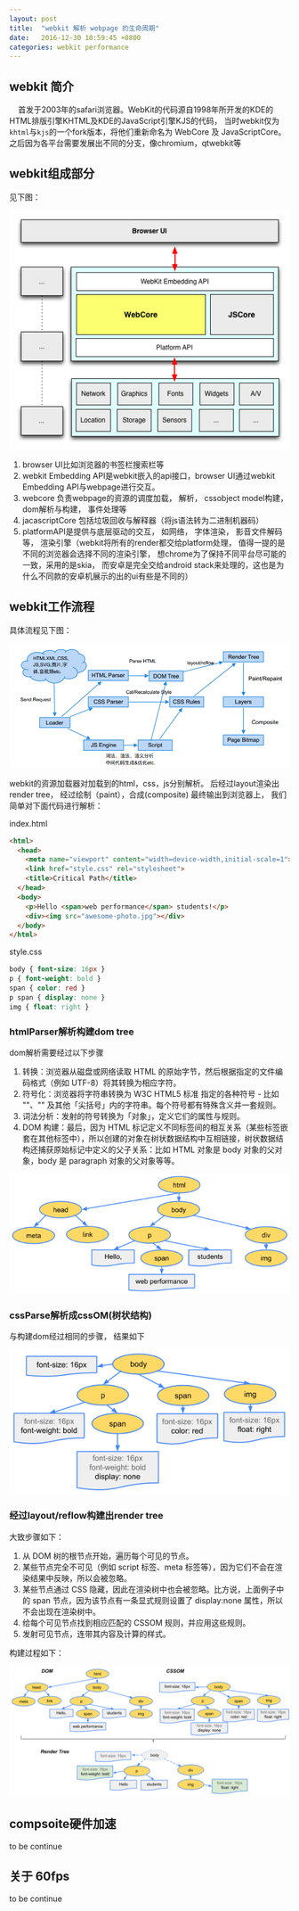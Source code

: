 ```yaml
---
layout: post
title:  "webkit 解析 webpage 的生命周期"
date:   2016-12-30 10:59:45 +0800
categories: webkit performance
---
```


## webkit 简介
&nbsp;&nbsp;&nbsp;&nbsp;首发于2003年的safari浏览器。WebKit的代码源自1998年所开发的KDE的HTML排版引擎KHTML及KDE的JavaScript引擎KJS的代码， 当时webkit仅为`khtml`与`kjs`的一个fork版本，将他们重新命名为 WebCore 及 JavaScriptCore。 之后因为各平台需要发展出不同的分支，像chromium，qtwebkit等   

## webkit组成部分
见下图：    

![webkit](/asset/img/webkit-diagram.png)

1. browser UI比如浏览器的书签栏搜索栏等    
2. webkit Embedding API是webkit嵌入的api接口，browser UI通过webkit Embedding API与webpage进行交互。    
3. webcore 负责webpage的资源的调度加载， 解析， cssobject model构建， dom解析与构建， 事件处理等    
4. jacascriptCore 包括垃圾回收与解释器（将js语法转为二进制机器码）    
5. platformAPI是提供与底层驱动的交互， 如网络， 字体渲染， 影音文件解码等， 渲染引擎（webkit将所有的render都交给platform处理， 值得一提的是不同的浏览器会选择不同的渲染引擎， 想chrome为了保持不同平台尽可能的一致，采用的是skia， 而安卓是完全交给android stack来处理的，这也是为什么不同款的安卓机展示的出的ui有些是不同的）

## webkit工作流程
具体流程见下图：    

![webkit work process](/asset/img/webkit-work-process.png)   

webkit的资源加载器对加载到的html，css，js分别解析。 后经过layout渲染出render tree， 经过绘制（paint），合成(composite) 最终输出到浏览器上，
我们简单对下面代码进行解析：   

index.html

```html
<html>
  <head>
    <meta name="viewport" content="width=device-width,initial-scale=1">
    <link href="style.css" rel="stylesheet">
    <title>Critical Path</title>
  </head>
  <body>
    <p>Hello <span>web performance</span> students!</p>
    <div><img src="awesome-photo.jpg"></div>
  </body>
</html>
```
style.css

```css
body { font-size: 16px }
p { font-weight: bold }
span { color: red }
p span { display: none }
img { float: right }
```
### htmlParser解析构建dom tree
dom解析需要经过以下步骤
1. 转换：浏览器从磁盘或网络读取 HTML 的原始字节，然后根据指定的文件编码格式（例如 UTF-8）将其转换为相应字符。
2. 符号化：浏览器将字符串转换为 W3C HTML5 标准 指定的各种符号 - 比如 ""、"" 及其他「尖括号」内的字符串。每个符号都有特殊含义并一套规则。
3. 词法分析：发射的符号转换为「对象」，定义它们的属性与规则。
4. DOM 构建：最后，因为 HTML 标记定义不同标签间的相互关系（某些标签嵌套在其他标签中），所以创建的对象在树状数据结构中互相链接，树状数据结构还捕获原始标记中定义的父子关系：比如 HTML 对象是 body 对象的父对象，body 是 paragraph 对象的父对象等等。

![dom construction](/asset/img/webkit-work-dom.png)

### cssParse解析成cssOM(树状结构)
与构建dom经过相同的步骤， 结果如下  

![dom construction](/asset/img/webkit-work-cssom.png)

### 经过layout/reflow构建出render tree
大致步骤如下： 
1. 从 DOM 树的根节点开始，遍历每个可见的节点。
2. 某些节点完全不可见（例如 script 标签、meta 标签等），因为它们不会在渲染结果中反映，所以会被忽略。
3. 某些节点通过 CSS 隐藏，因此在渲染树中也会被忽略。比方说，上面例子中的 span 节点，因为该节点有一条显式规则设置了 display:none 属性，所以不会出现在渲染树中。
4. 给每个可见节点找到相应匹配的 CSSOM 规则，并应用这些规则。
5. 发射可见节点，连带其内容及计算的样式。

构建过程如下：  

![dom construction](/asset/img/webkit-work-rendertree.png)
## compsoite硬件加速
to be continue

## 关于 60fps
to be continue





